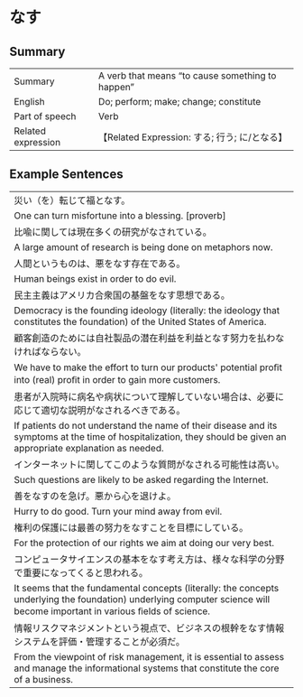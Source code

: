 # なす

## Summary

<table><tr>   <td>Summary</td>   <td>A verb that means “to cause something to happen”</td></tr><tr>   <td>English</td>   <td>Do; perform; make; change; constitute</td></tr><tr>   <td>Part of speech</td>   <td>Verb</td></tr><tr>   <td>Related expression</td>   <td>【Related Expression: する; 行う; に/となる】</td></tr></table>

## Example Sentences

<table><tr><td>災い（を）転じて福となす。</td></tr><tr><td>One can turn misfortune into a blessing. [proverb]</td></tr><tr><td>比喩に関しては現在多くの研究がなされている。</td></tr><tr><td>A large amount of research is being done on metaphors now.</td></tr><tr><td>人間というものは、悪をなす存在である。</td></tr><tr><td>Human beings exist in order to do evil.</td></tr><tr><td>民主主義はアメリカ合衆国の基盤をなす思想である。</td></tr><tr><td>Democracy is the founding ideology (literally: the ideology that constitutes the foundation) of the United States of America.</td></tr><tr><td>顧客創造のためには自社製品の潜在利益を利益となす努力を払わなければならない。</td></tr><tr><td>We have to make the effort to turn our products' potential proﬁt into (real) proﬁt in order to gain more customers.</td></tr><tr><td>患者が入院時に病名や病状について理解していない場合は、必要に応じて適切な説明がなされるべきである。</td></tr><tr><td>If patients do not understand the name of their disease and its symptoms at the time of hospitalization, they should be given an appropriate explanation as needed.</td></tr><tr><td>インターネットに関してこのような質問がなされる可能性は高い。</td></tr><tr><td>Such questions are likely to be asked regarding the Internet.</td></tr><tr><td>善をなすのを急げ。悪から心を退けよ。</td></tr><tr><td>Hurry to do good. Turn your mind away from evil.</td></tr><tr><td>権利の保護には最善の努力をなすことを目標にしている。</td></tr><tr><td>For the protection of our rights we aim at doing our very best.</td></tr><tr><td>コンピュータサイエンスの基本をなす考え方は、様々な科学の分野で重要になってくると思われる。</td></tr><tr><td>It seems that the fundamental concepts (literally: the concepts underlying the foundation) underlying computer science will become important in various ﬁelds of science.</td></tr><tr><td>情報リスクマネジメントという視点で、ビジネスの根幹をなす情報システムを評価・管理することが必須だ。</td></tr><tr><td>From the viewpoint of risk management, it is essential to assess and manage the informational systems that constitute the core of a business.</td></tr></table>

